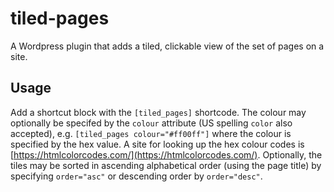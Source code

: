 # tiled-pages

A Wordpress plugin that adds a tiled, clickable view of the set of pages on a site. 

## Usage

Add a shortcut block with the `[tiled_pages]` shortcode. The colour may optionally be specifed by the `colour` attribute (US spelling `color` also accepted), e.g. `[tiled_pages colour="#ff00ff"]` where the colour is specified by the hex value. A site for looking up the hex colour codes is [https://htmlcolorcodes.com/](https://htmlcolorcodes.com/). Optionally, the tiles may be sorted in ascending alphabetical order (using the page title) by specifying `order="asc"` or descending order by `order="desc"`.